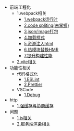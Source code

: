 - 前端工程化
    - 1.webpack相关
      - [1.webpack运行时](engineering/webpack/runtime)
      - [2.code spliting(未掌握)](engineering/webpack/codeSpliting)
      - [3.json/image打包](engineering/webpack/json&image)
      - [4.加载样式](engineering/webpack/css)
      - [5.资源注入html](engineering/webpack/html)
      - [6.热模块替换HMR](engineering/webpack/HMR)
      - [7.提升构建性能](engineering/webpack/speed)
    - [2.vite相关](engineering/vite.md)
- 功能性相关
    - 代码格式化
      - [1.ESLint](features/format/eslint.md)
      - [2.Prettier](features/format/prettier.md)
    - VSCode
      - [1.Debug](features/vscode/debug.md)
- http
    - [1.强缓存与协商缓存](http/cache.md)
- 问题
    - [1.js相关](question/js.md)
    - [2.服务端渲染相关](question/server.md)
